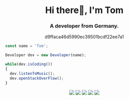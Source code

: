 <h1 align="center">Hi there👋, I'm Tom</h1>
<h3 align="center">A developer from Germany.</h3>
<p align="center">d9ffaca46d5990ec39501bcdf22ee7a1</p>

```js
const name = 'Tom';

Developer dev = new Developer(name);

while(dev.isCoding())  
{
  dev.listenToMusic();
  dev.openStackOverFlow();
}
```

<p align="center">
  <a href="https://www.linkedin.com/in/tomschmelzer/"><img src="https://img.shields.io/badge/LinkedIn-0077B5?style=for-the-badge&logo=linkedin&logoColor=white"></a> 
  <a href="https://dev.to/schmelto"><img src="https://img.shields.io/badge/dev.to-0A0A0A?style=for-the-badge&logo=dev.to&logoColor=white"></a> 
  <a href="https://people.sap.com/schmelto"><img src="https://img.shields.io/badge/SAP-0FAAFF?style=for-the-badge&logo=sap&logoColor=white"></a> 
  <a href="https://www.instagram.com/schmelto"><img src="https://img.shields.io/badge/Instagram-E4405F?style=for-the-badge&logo=instagram&logoColor=white"></a> 
  <a href="https://twitter.com/schmelto2"><img src="https://img.shields.io/badge/Twitter-1DA1F2?style=for-the-badge&logo=twitter&logoColor=white"></a>
</p>

